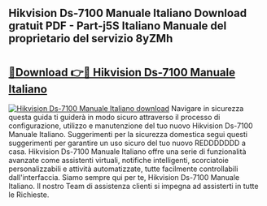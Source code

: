 ## Hikvision Ds-7100 Manuale Italiano Download gratuit PDF - Part-j5S Italiano Manuale del proprietario del servizio 8yZMh

# <h2><a href="http://df9cqxv.blite.top/?on=Hikvision+Ds-7100+Manuale+Italiano">🔗Download 👉🔴 Hikvision Ds-7100 Manuale Italiano</a></h2>

[![Hikvision Ds-7100 Manuale Italiano download](https://i.imgur.com/lujVjoI.png)](http://df9cqxv.blite.top/?on=Hikvision+Ds-7100+Manuale+Italiano)
Navigare in sicurezza questa guida ti guiderà in modo sicuro attraverso il processo di configurazione, utilizzo e manutenzione del tuo nuovo Hikvision Ds-7100 Manuale Italiano. Suggerimenti per la sicurezza domestica segui questi suggerimenti per garantire un uso sicuro del tuo nuovo REDDDDDDD a casa. Hikvision Ds-7100 Manuale Italiano offre una serie di funzionalità avanzate come assistenti virtuali, notifiche intelligenti, scorciatoie personalizzabili e attività automatizzate, tutte facilmente controllabili dall'interfaccia. Siamo sempre qui per te, Hikvision Ds-7100 Manuale Italiano. Il nostro Team di assistenza clienti si impegna ad assisterti in tutte le Richieste.
